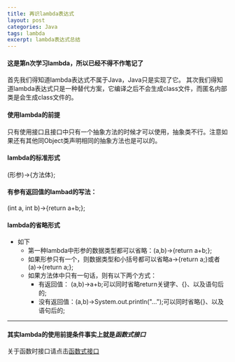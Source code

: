 ```yaml
---
title: 再识lambda表达式
layout: post
categories: Java
tags: lambda
excerpt: lambda表达式总结
---
```

#### 这是第n次学习lambda，所以已经不得不作笔记了
首先我们得知道lambda表达式不属于Java，Java只是实现了它。
其次我们得知道lambda表达式只是一种替代方案，它编译之后不会生成class文件，而匿名内部类是会生成class文件的。
#### 使用lambda的前提
只有使用接口且接口中只有一个抽象方法的时候才可以使用，抽象类不行。注意如果还有其他同Object类声明相同的抽象方法也是可以的。
#### lambda的标准形式
(形参)->{方法体};
#### 有参有返回值的lambad的写法：
(int a, int b)->{return a+b;};
#### lambda的省略形式
* 如下
   * 第一种lambda中形参的数据类型都可以省略：(a,b)->{return a+b;};
   * 如果形参只有一个，则数据类型和小括号都可以省略a->{return a;}或者(a)->{return a;};
   * 如果方法体中只有一句话，则有以下两个方式：
      * 有返回值： (a,b)->a+b;可以同时省略return关键字、{}、以及语句后的;
	  * 没有返回值：(a,b)->System.out.println("...");可以同时省略{}、以及语句后的;
-------------------------------------------------------------------------------------------	  
#### 其实lambda的使用前提条件事实上就是***函数式接口***
关于函数时接口请点击<a href="https://edgorange.github.io/2019/11/25/article-函数式接口">函数式接口</a>